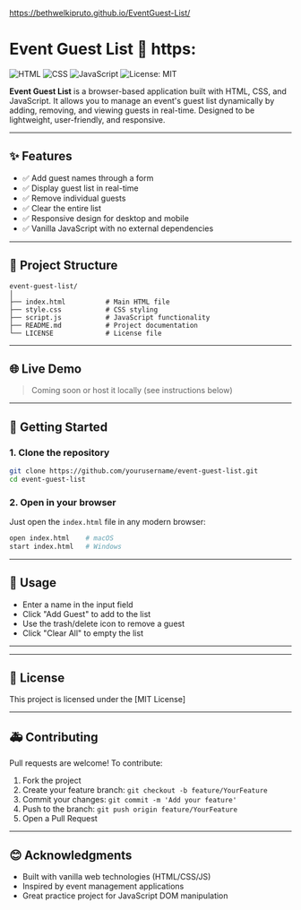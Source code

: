 https://bethwelkipruto.github.io/EventGuest-List/
# Event Guest List 🎉 https:

![HTML](https://img.shields.io/badge/HTML-5-orange.svg)
![CSS](https://img.shields.io/badge/CSS-3-blue.svg)
![JavaScript](https://img.shields.io/badge/JavaScript-ES6-yellow.svg)
![License: MIT](https://img.shields.io/badge/License-MIT-green.svg)

**Event Guest List** is a browser-based application built with HTML, CSS, and JavaScript. It allows you to manage an event's guest list dynamically by adding, removing, and viewing guests in real-time. Designed to be lightweight, user-friendly, and responsive.

---

## ✨ Features

* ✅ Add guest names through a form
* ✅ Display guest list in real-time
* ✅ Remove individual guests
* ✅ Clear the entire list
* ✅ Responsive design for desktop and mobile
* ✅ Vanilla JavaScript with no external dependencies

---

## 📁 Project Structure

```
event-guest-list/
│
├── index.html          # Main HTML file
├── style.css           # CSS styling
├── script.js           # JavaScript functionality
├── README.md           # Project documentation
└── LICENSE             # License file
```

---

## 🌐 Live Demo

> Coming soon or host it locally (see instructions below)

---

## 🚀 Getting Started

### 1. Clone the repository

```bash
git clone https://github.com/yourusername/event-guest-list.git
cd event-guest-list
```

### 2. Open in your browser

Just open the `index.html` file in any modern browser:

```bash
open index.html    # macOS
start index.html   # Windows
```

---

## 🔄 Usage

* Enter a name in the input field
* Click "Add Guest" to add to the list
* Use the trash/delete icon to remove a guest
* Click "Clear All" to empty the list

---

---

## 🚪 License

This project is licensed under the [MIT License]

---

## 🚑 Contributing

Pull requests are welcome! To contribute:

1. Fork the project
2. Create your feature branch: `git checkout -b feature/YourFeature`
3. Commit your changes: `git commit -m 'Add your feature'`
4. Push to the branch: `git push origin feature/YourFeature`
5. Open a Pull Request

---

## 😊 Acknowledgments

* Built with vanilla web technologies (HTML/CSS/JS)
* Inspired by event management applications
* Great practice project for JavaScript DOM manipulation
